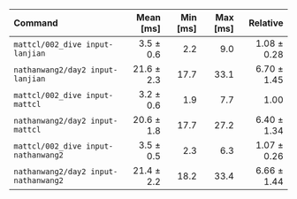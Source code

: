 | Command | Mean [ms] | Min [ms] | Max [ms] | Relative |
|:---|---:|---:|---:|---:|
| `mattcl/002_dive input-lanjian` | 3.5 ± 0.6 | 2.2 | 9.0 | 1.08 ± 0.28 |
| `nathanwang2/day2 input-lanjian` | 21.6 ± 2.3 | 17.7 | 33.1 | 6.70 ± 1.45 |
| `mattcl/002_dive input-mattcl` | 3.2 ± 0.6 | 1.9 | 7.7 | 1.00 |
| `nathanwang2/day2 input-mattcl` | 20.6 ± 1.8 | 17.7 | 27.2 | 6.40 ± 1.34 |
| `mattcl/002_dive input-nathanwang2` | 3.5 ± 0.5 | 2.3 | 6.3 | 1.07 ± 0.26 |
| `nathanwang2/day2 input-nathanwang2` | 21.4 ± 2.2 | 18.2 | 33.4 | 6.66 ± 1.44 |
